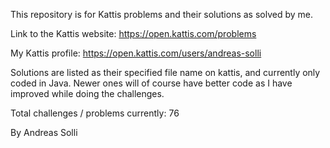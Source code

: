 This repository is for Kattis problems and their solutions as solved by me.

Link to the Kattis website: https://open.kattis.com/problems

My Kattis profile: https://open.kattis.com/users/andreas-solli

Solutions are listed as their specified file name on kattis, and currently only coded in Java.
Newer ones will of course have better code as I have improved while doing the challenges.

Total challenges / problems currently: 76

By Andreas Solli
